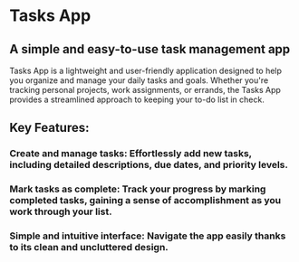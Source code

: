 # Tasks App

## A simple and easy-to-use task management app
Tasks App is a lightweight and user-friendly application designed to help you organize and manage your daily tasks and goals. 
Whether you're tracking personal projects, work assignments, or errands, the Tasks App provides a streamlined approach to keeping your to-do list in check.

## Key Features:
### Create and manage tasks: Effortlessly add new tasks, including detailed descriptions, due dates, and priority levels.
### Mark tasks as complete: Track your progress by marking completed tasks, gaining a sense of accomplishment as you work through your list.
### Simple and intuitive interface: Navigate the app easily thanks to its clean and uncluttered design.

